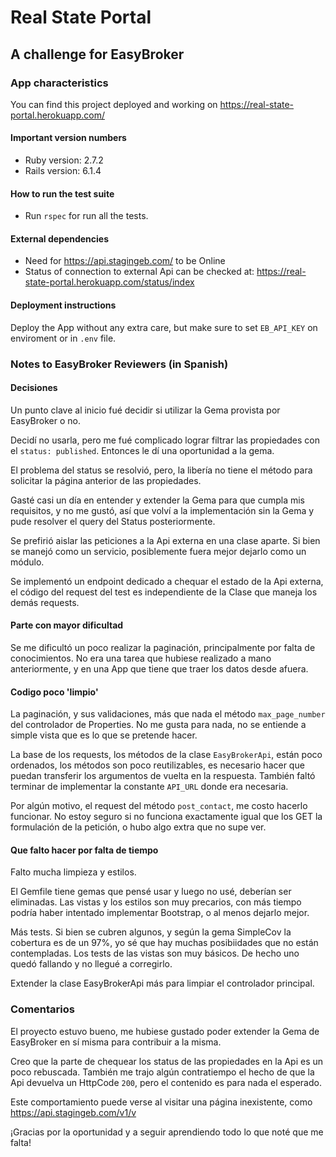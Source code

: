 # Real State Portal

## A challenge for EasyBroker

### App characteristics

You can find this project deployed and working on https://real-state-portal.herokuapp.com/

#### Important version numbers

* Ruby version: 2.7.2
* Rails version: 6.1.4

#### How to run the test suite

* Run `rspec` for run all the tests.

#### External dependencies

* Need for https://api.stagingeb.com/ to be Online
* Status of connection to external Api can be checked at: https://real-state-portal.herokuapp.com/status/index

#### Deployment instructions

Deploy the App without any extra care, but make sure to set `EB_API_KEY` on enviroment or in `.env` file.

### Notes to EasyBroker Reviewers (in Spanish)

#### Decisiones
Un punto clave al inicio fué decidir si utilizar la Gema provista por EasyBroker o no.

Decidí no usarla, pero me fué complicado lograr filtrar las propiedades con el `status: published`.
Entonces le dí una oportunidad a la gema.

El problema del status se resolvió, pero, la libería no tiene el método para solicitar la página anterior de las propiedades.

Gasté casi un día en entender y extender la Gema para que cumpla mis requisitos, y no me gustó, así que volví
a la implementación sin la Gema y pude resolver el query del Status posteriormente.

Se prefirió aislar las peticiones a la Api externa en una clase aparte. Si bien se manejó como un servicio,
posiblemente fuera mejor dejarlo como un módulo.

Se implementó un endpoint dedicado a chequar el estado de la Api externa, el código del request del test es
independiente de la Clase que maneja los demás requests.

#### Parte con mayor dificultad
Se me dificultó un poco realizar la paginación, principalmente por falta de conocimientos.
No era una tarea que hubiese realizado a mano anteriormente, y en una App que tiene que traer los datos desde afuera.

#### Codigo poco 'limpio'
La paginación, y sus validaciones, más que nada el método `max_page_number` del controlador de Properties.
No me gusta para nada, no se entiende a simple vista que es lo que se pretende hacer.

La base de los requests, los métodos de la clase `EasyBrokerApi`, están poco ordenados, los métodos son poco reutilizables,
es necesario hacer que puedan transferir los argumentos de vuelta en la respuesta.
También faltó terminar de implementar la constante `API_URL` donde era necesaria.

Por algún motivo, el request del método `post_contact`, me costo hacerlo funcionar. No estoy seguro si no funciona
exactamente igual que los GET la formulación de la petición, o hubo algo extra que no supe ver.

#### Que falto hacer por falta de tiempo
Falto mucha limpieza y estilos.

El Gemfile tiene gemas que pensé usar y luego no usé, deberían ser eliminadas.
Las vistas y los estilos son muy precarios, con más tiempo podría haber intentado implementar Bootstrap, o al menos dejarlo mejor.

Más tests. Si bien se cubren algunos, y según la gema SimpleCov la cobertura es de un 97%, yo sé que hay muchas posibiidades que
no están contempladas. Los tests de las vistas son muy básicos. De hecho uno quedó fallando y no llegué a corregirlo.

Extender la clase EasyBrokerApi más para limpiar el controlador principal.

### Comentarios

El proyecto estuvo bueno, me hubiese gustado poder extender la Gema de EasyBroker en sí misma para contribuir a la misma.

Creo que la parte de chequear los status de las propiedades en la Api es un poco rebuscada. También me trajo algún contratiempo
el hecho de que la Api devuelva un HttpCode `200`, pero el contenido es para nada el esperado. 

Este comportamiento puede verse al visitar una página inexistente, como https://api.stagingeb.com/v1/v 

¡Gracias por la oportunidad y a seguir aprendiendo todo lo que noté que me falta!


